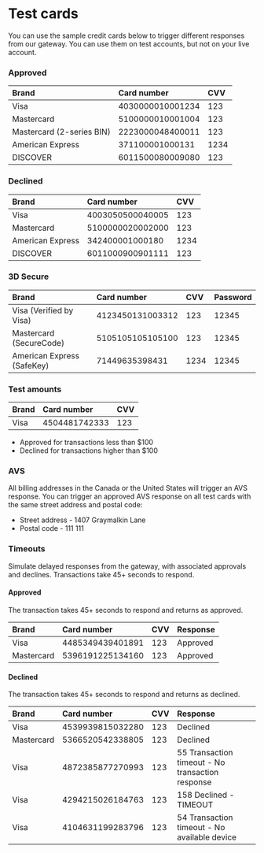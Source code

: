 # Test cards

You can use the sample credit cards below to trigger different responses from our gateway. You can use them on test accounts, but not on your live account.

### Approved

| Brand                     | Card number      | CVV  |
|:--------------------------|:-----------------|:-----|
| Visa                      | 4030000010001234 | 123  |
| Mastercard                | 5100000010001004 | 123  |
| Mastercard (2-series BIN) | 2223000048400011 | 123  |
| American Express          | 371100001000131  | 1234 |
| DISCOVER                  | 6011500080009080 | 123  |

### Declined

| Brand                     | Card number      | CVV  |
|:--------------------------|:-----------------|:-----|
| Visa                      | 4003050500040005 | 123  |
| Mastercard                | 5100000020002000 | 123  |
| American Express          | 342400001000180  | 1234 |
| DISCOVER                  | 6011000900901111 | 123  |

### 3D Secure

| Brand                      | Card number      | CVV  | Password |
|:---------------------------|:-----------------|:-----|:---------|
| Visa (Verified by Visa)    | 4123450131003312 | 123  | 12345    |
| Mastercard (SecureCode)    | 5105105105105100 | 123  | 12345    |
| American Express (SafeKey) | 71449635398431   | 1234 | 12345    |

### Test amounts

| Brand                     | Card number      | CVV  |
|:--------------------------|:-----------------|:-----|
| Visa                      | 4504481742333    | 123  |

- Approved for transactions less than $100
- Declined for transactions higher than $100

### AVS
All billing addresses in the Canada or the United States will trigger an AVS response. You can trigger an approved AVS response on all test cards with the same street address and postal code:

- Street address - 1407 Graymalkin Lane
- Postal code - 111 111

### Timeouts
Simulate delayed responses from the gateway, with associated approvals and declines. Transactions take 45+ seconds to respond.

#### Approved
The transaction takes 45+ seconds to respond and returns as approved.

| Brand                    | Card number        | CVV  | Response            |
| :------------------------| :------------------| :----| :-------------------|
| Visa                     | 4485349439401891   | 123  | Approved            |
| Mastercard               | 5396191225134160   | 123  | Approved            |

#### Declined
The transaction takes 45+ seconds to respond and returns as declined.

| Brand                    | Card number        | CVV| Response                                           |
| :------------------------| :------------------| :----| :------------------------------------------------|
| Visa                     | 4539939815032280   | 123  | Declined                                         |
| Mastercard               | 5366520542338805   | 123  | Declined                                         |
| Visa                     | 4872385877270993   | 123  | 55 Transaction timeout - No transaction response |
| Visa                     | 4294215026184763   | 123  | 158 Declined - TIMEOUT                           |
| Visa                     | 4104631199283796   | 123  | 54 Transaction timeout - No available device     |

